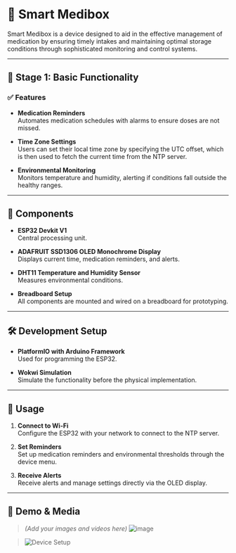 # 💊 Smart Medibox

Smart Medibox is a device designed to aid in the effective management of medication by ensuring timely intakes and maintaining optimal storage conditions through sophisticated monitoring and control systems.

---

## 🚦 Stage 1: Basic Functionality

### ✅ Features

- **Medication Reminders**  
  Automates medication schedules with alarms to ensure doses are not missed.

- **Time Zone Settings**  
  Users can set their local time zone by specifying the UTC offset, which is then used to fetch the current time from the NTP server.

- **Environmental Monitoring**  
  Monitors temperature and humidity, alerting if conditions fall outside the healthy ranges.

---

## 🔩 Components

- **ESP32 Devkit V1**  
  Central processing unit.

- **ADAFRUIT SSD1306 OLED Monochrome Display**  
  Displays current time, medication reminders, and alerts.

- **DHT11 Temperature and Humidity Sensor**  
  Measures environmental conditions.

- **Breadboard Setup**  
  All components are mounted and wired on a breadboard for prototyping.

---

## 🛠️ Development Setup

- **PlatformIO with Arduino Framework**  
  Used for programming the ESP32.

- **Wokwi Simulation**  
  Simulate the functionality before the physical implementation.

---

## 🚀 Usage

1. **Connect to Wi-Fi**  
   Configure the ESP32 with your network to connect to the NTP server.

2. **Set Reminders**  
   Set up medication reminders and environmental thresholds through the device menu.

3. **Receive Alerts**  
   Receive alerts and manage settings directly via the OLED display.

---

## 📸 Demo & Media

> *(Add your images and videos here)*  ![image](https://github.com/user-attachments/assets/0a29f2fc-6792-4fdf-b724-18c9e84ff10b)

> ![Device Setup](docs/images/device-placeholder.jpg)  
